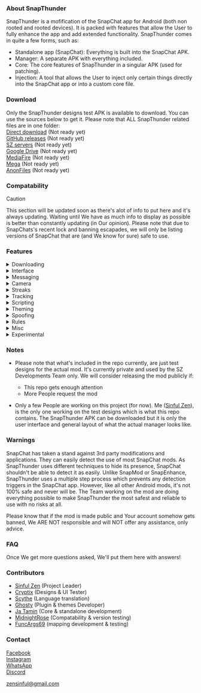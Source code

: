 ### About SnapThunder
SnapThunder is a mofification of the SnapChat app for Android (both non rooted and rooted devices). It is packed with features that allow the User to fully enhance the app and add extended functionality. SnapThunder comes in quite a few forms, such as:  
- Standalone app (SnapChat): Everything is built into the SnapChat APK.  
- Manager: A separate APK with everything included.  
- Core: The core features of SnapThunder in a singular APK (used for patching).  
- Injection: A tool that allows the User to inject only certain things directly into the SnapChat app or into a custom core file.  

### Download
Only the SnapThunder designs test APK is available to download. You can use the sources below to get it. Please note that ALL SnapThunder related files are in one folder:  
[Direct download](https://google.com/404) (Not ready yet)  
[GitHub releases](https://google.com/404) (Not ready yet)  
[SZ servers](https://google.com/404) (Not ready yet)  
[Google Drive](https://google.com/404) (Not ready yet)  
[MediaFire](https://google.com/404) (Not ready yet)  
[Mega](https://google.com/404) (Not ready yet)  
[AnonFiles](https://google.com/404) (Not ready yet)  

### Compatability
> [!Caution] 
> This section will be updated soon as there's alot of info to put here and it's always updating. Waiting until We have as much info to display as possible is better than constantly updating (in Our opinion). Please note that due to SnapChats's recent lock and banning escapades, we will only be listing versions of SnapChat that are (and We know for sure) safe to use.

### Features
<details closed>
  <summary>Downloading</summary>
   
- `Save Folder`
- `Auto Download Sources`
- `Prevent Self Auto Download`
- `Path Format`
- `Allow Duplicates`
- `Merge Overlays`
- `Force Image Format`
- `Force Voice Note Format`
- `Auto Download Voice Notes`
- `Download Profile Pictures`
- `Opera Download Button`
- `Download Context Menu`
- `FFMPEG Options`
- `Logging`
- `Custom Path Format`
- `Download All Snaps`
- `Download All Voice Notes`
- `Download All Stickers`

</details>

<details closed>
  <summary>Interface</summary>
   
- `Friend Feed Menu Buttons`
- `Auto Close Friend Feed Menu`
- `Friend Feed Message Preview`
- `Snap Preview`
- `Bootstrap Overrides`
- `Enhanced Friend Map NameTags`
- `Prevent Message List Scrolling`
- `Streak Expiration Info`
- `Hide Friend Feed Entry`
- `Hide Streak Restoring`
- `Hide Quick Add (Friend Feed)`
- `Hide Story Suggestions`
- `Hide Interface Components`
- `Opera Media Quick Info`
- `Old Bitmoji Selfie`
- `Disable SpotLights`
- `Vertical Story Viewer`
- `Messaging Indicators`
- `Stealth Mode Indicator`
- `Text Overrides`

</details>

<details closed>
  <summary>Messaging</summary>
   
`This section will be updated soon!`

</details>

<details closed>
  <summary>Camera</summary>
   
`This section will be updated soon!`

</details>

<details closed>
  <summary>Streaks</summary>
   
`This section will be updated soon!`

</details>

<details closed>
  <summary>Tracking</summary>
   
`This section will be updated soon!`

</details>

<details closed>
  <summary>Scripting</summary>
   
`This section will be updated soon!`

</details>

<details closed>
  <summary>Theming</summary>
   
`This section will be updated soon!`

</details>

<details closed>
  <summary>Spoofing</summary>
   
- `Enable SnapThunder Spoofing (Full)`
- `Enable Spoofing FailSafe`
- `Spoof IPV4 Address`
- `Spoof IPV6 Address`
- `Spoof MAC Address`
- `Spoof SnapChat Version`
- `Enable Trigger Protection`
- `Enable In-App Action Spoofing`
- `Spoof Package Name`
- `Spoof Android ID`
- `Spoof Fingerprint ID`
- `Spoof SDK Info`
- `Enable SnapThunder Server Re-Routing`

</details>

<details closed>
  <summary>Rules</summary>
   
`This section will be updated soon!`

</details>

<details closed>
  <summary>Misc</summary>
   
`This section will be updated soon!`

</details>

<details closed>
  <summary>Experimental</summary>
   
- `Enable SnapThunder Dev Options`
- `Enable Dev Overlays`
- `Run SnapThunder AIO Test`

</details>

### Notes
- Please note that what's included in the repo currently, are just test designs for the actual mod. It's currently private and used by the SZ Developments Team only. We will consider releasing the mod publicly if:  
  - This repo gets enough attention  
  - More People request the mod  
 
- Only a few People are working on this project (for now). Me ([Sinful Zen](https://github.com/SinfulZen/SnapThunder)), is the only one working on the test designs which is what this repo contains. The SnapThunder APK can be downloaded but it is only the user interface and general layout of what the actual manager looks like.

### Warnings
SnapChat has taken a stand against 3rd party modifications and applications. They can easily detect the use of most SnapChat mods. As SnapThunder uses different techniques to hide its presence, SnapChat shouldn't be able to detect it as easily. Unlike SnapMod or SnapEnhance, SnapThunder uses a multiple step process which prevents any detection triggers in the SnapChat app. However, like all other Android mods, it's not 100% safe and never will be. The Team working on the mod are doing everything possible to make SnapThunder the most safest and reliable to use with no risks at all.  

Please know that if the mod is made public and Your account somehow gets banned, We ARE NOT responsible and will NOT offer any assistance, only advice.

### FAQ
Once We get more questions asked, We'll put them here with answers!

### Contributors
 - [Sinful Zen](https://github.com/SinfulZen/SnapThunder) (Project Leader)  
 - [Cryptix](https://github.com/SinfulZen/SnapThunder) (Designs & UI Tester)  
 - [Scythe](https://github.com/SinfulZen/SnapThunder) (Language translation)  
 - [Ghosty](https://github.com/SinfulZen/SnapThunder) (Plugin & themes Developer)  
 - [Ja Tamin](https://github.com/SinfulZen/SnapThunder) (Core & standalone development)  
 - [MidnightRose](https://github.com/SinfulZen/SnapThunder) (Compatability & version testing)  
 - [FuncArgs69](https://github.com/SinfulZen/SnapThunder) (mapping development & testing)

### Contact
[Facebook](https://facebook.com/sinful.zen)  
[Instagram](https://instagram.com/zen.sinful)  
[WhatsApp](https://wa.me/07551349188)  
[Discord](https://discord.com/users/785812234667556877)  

[zensinful@gmail.com](https://gmail.com)  
